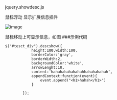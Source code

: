 jquery.showdesc.js

鼠标浮动 显示扩展信息插件

![image](https://github.com/zhiwenxue/jquery.showdesc.js/blob/master/screenshots/image1.png)

鼠标移动上可显示信息，如图
###示例代码
```
$("#tesct_div").descshow({
			height:100,width:100, 
			borderColor:'gray',
			borderWidth:2,
			backgroundColor:'white',
			arrowLenght:10,
			content:'hahahahahahahahhahahahahah',
			appendContext:function(event){
				event.append("<h1>hahah</h1>")
			}

		});
```